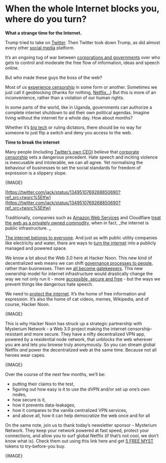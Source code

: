 


# When the whole Internet blocks you, where do you turn?

**What a strange time for the Internet.**

Trump tried to take on [Twitter](https://hackernoon.com/tagged/twitter). Then Twitter took down Trump, as did almost every other [social media](https://hackernoon.com/search?query=social+media) platform.

It’s an ongoing tug of war between [corporations and governments](https://hackernoon.com/search?query=faagm) over who gets to control and moderate the free flow of information, ideas and speech online.

But who made these guys the boss of the web?

Most of us [experience censorship](https://hackernoon.com/search?query=censorship) in some form or another. Sometimes we just call it geoblocking (thanks for nothing, [Netflix…](https://hackernoon.com/superstore-netflix-and-vpns-should-we-bring-back-the-laserdisc-9e47338b)) But this is more of an inconvenience, rather than a violation of our human rights.

In some parts of the world, like in Uganda, governments can authorize a complete internet shutdown to aid their own political agendas. Imagine living without the internet for a whole day. How about months?

Whether it’s [big tech](https://hackernoon.com/the-biggest-mistake-amazon-and-netflix-made-xig3t57) or ruling dictators, there should be no way for someone to just flip a switch and deny you access to the web.

**Time to break the internet**

Many people (including [Twitter’s own CEO](https://hackernoon.com/my-open-letter-to-jack-dorsey-and-everybody-on-twitter-f2133uwc)) believe that [corporate censorship](https://hackernoon.com/twitter-ceo-jack-dorsey-censors-himself-on-joe-rogan-podcast-b9211ea10dfd) sets a dangerous precedent. Hate speech and inciting violence is inexcusable and intolerable, we can all agree. Yet normalising the behaviour of businesses to set the social standards for freedom of expression is a slippery slope.


{IMAGE}


[https://twitter.com/jack/status/1349510769268850690?ref_src=twsrc%5Etfw](https://twitter.com/jack/status/1349510769268850690?ref_src=twsrc%5Etfw) 

Traditionally, companies such as [Amazon Web Services](https://hackernoon.com/5-essential-aws-services-for-web-development-ke2a31l1) and Cloudflare [treat the web as a privately owned commodity](https://hackernoon.com/the-aws-outage-downed-slack-zoom-and-notion-among-others-a-multi-cloud-approach-couldve-helped-913h34ry), when in fact, _the internet is public infrastructure. _

[The internet belongs to everyone](https://hackernoon.com/dollar10k-back-to-the-internet-donation-155234ms). And just as with public utility companies like electricity and water, there are ways to [turn the internet](https://hackernoon.com/how-to-stop-your-internet-from-disconnecting-fuao3186) into a publicly managed and powered space.

We know a lot about the Web 3.0 here at Hacker Noon. This new kind of decentralized web means we can shift [governance processes to people](https://hackernoon.com/why-elastos-is-building-a-new-internet-with-user-rights-and-freedom-at-its-core-wcs34zq), rather than businesses. Then we [all become gatekeepers](https://hackernoon.com/how-many-americans-dont-have-internet-access-mf2231gu). This new ownership model for internet infrastructure would drastically change the way we not only run it - more [accessible, secure and free](https://hackernoon.com/recognizing-the-internet-as-a-basic-human-right-vlz3wd2) - but the ways we prevent things like dangerous hate speech.

We need to [protect the internet](https://hackernoon.com/internet-discoverability-boils-down-to-list-making-mk363zns). It’s the home of free information and expression. It’s also the home of cat videos, memes, Wikipedia, and of course, Hacker Noon.



{IMAGE}

This is why Hacker Noon has struck up a strategic partnership with Mysterium Network - a Web 3.0 project making the internet censorship-resistant and more secure. They have a nifty decentralized VPN app, powered by a residential node network, that unblocks the web wherever you are and lets you browse truly anonymously. So you can stream global Netflix _and_ power the decentralized web at the same time. Because not all heroes wear capes. 


{IMAGE}


Over the course of the next few months, we’ll be: 
*   putting their claims to the test, 
*   figuring out how easy is it to use the dVPN and/or set up one’s own nodes, 
*   how secure is it, 
*   how it prevents data-leakages, 
*   how it compares to the vanilla centralized VPN services, 
*   and above all, how it can help democratize the web once and for all

On the same note, join us to thank today’s newsletter sponsor - Mysterium Network. They keep your network powered at fast speed, protect your connections, and allow you to surf global Netflix (if that’s not cool, we don’t know what is). Check them out using this link here and get [5 FREE MYST](http://bit.ly/3pHWkDH) tokens to try-before-you buy.



{IMAGE}

